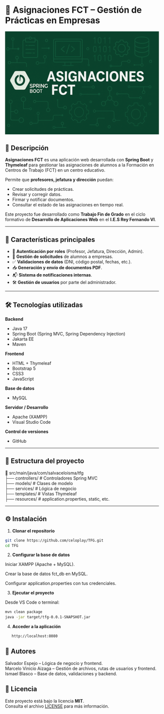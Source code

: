 # 📌 Asignaciones FCT – Gestión de Prácticas en Empresas

![Banner del proyecto](tfg/src/main/resources/static/img/banner.png)

## 📖 Descripción

**Asignaciones FCT** es una aplicación web desarrollada con **Spring Boot** y **Thymeleaf** para gestionar las asignaciones de alumnos a la Formación en Centros de Trabajo (FCT) en un centro educativo.

Permite que **profesores, jefatura y dirección** puedan:
- Crear solicitudes de prácticas.
- Revisar y corregir datos.
- Firmar y notificar documentos.
- Consultar el estado de las asignaciones en tiempo real.

Este proyecto fue desarrollado como **Trabajo Fin de Grado** en el ciclo formativo de **Desarrollo de Aplicaciones Web** en el **I.E.S Rey Fernando VI**.

---

## 🚀 Características principales

- 🔐 **Autenticación por roles** (Profesor, Jefatura, Dirección, Admin).
- 📄 **Gestión de solicitudes** de alumnos a empresas.
- ✅ **Validaciones de datos** (DNI, código postal, fechas, etc.).
- 📥 **Generación y envío de documentos PDF**.
- 📬 **Sistema de notificaciones internas**.
- 🛠 **Gestión de usuarios** por parte del administrador.

---

## 🛠 Tecnologías utilizadas

**Backend**  
- Java 17  
- Spring Boot (Spring MVC, Spring Dependency Injection)  
- Jakarta EE  
- Maven  

**Frontend**  
- HTML + Thymeleaf  
- Bootstrap 5  
- CSS3  
- JavaScript  

**Base de datos**  
- MySQL  

**Servidor / Desarrollo**  
- Apache (XAMPP)  
- Visual Studio Code  

**Control de versiones**  
- GitHub  

---

## 📂 Estructura del proyecto

📁 src/main/java/com/salvaceloisma/tfg <br>
├── controllers/ # Controladores Spring MVC <br>
├── models/ # Clases de modelo <br>
├── services/ # Lógica de negocio <br>
├── templates/ # Vistas Thymeleaf <br>
├── resources/ # application.properties, static, etc. <br>


---

## ⚙️ Instalación

1. **Clonar el repositorio**
```bash
git clone https://github.com/celoplay/TFG.git
cd TFG
```

2. **Configurar la base de datos**

Iniciar XAMPP (Apache + MySQL).

Crear la base de datos fct_db en MySQL.

Configurar application.properties con tus credenciales.

3. **Ejecutar el proyecto**

Desde VS Code o terminal:
```bash
mvn clean package
java -jar target/tfg-0.0.1-SNAPSHOT.jar
```
4. **Acceder a la aplicación**
```bash
   http://localhost:8080
```

## 👥 Autores
Salvador Espejo – Lógica de negocio y frontend. <br>
Marcelo Vinicio Aizaga – Gestión de archivos, rutas de usuarios y frontend. <br>
Ismael Blasco – Base de datos, validaciones y backend. <br>



## 📜 Licencia
Este proyecto está bajo la licencia **MIT**.  
Consulta el archivo [LICENSE](tfg\LICENSE) para más información.

